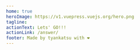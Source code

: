 ```yaml
---
home: true
heroImage: https://v1.vuepress.vuejs.org/hero.png
tagline:
actionText: Lets' GO!!!
actionLink: /answer/
footer: Made by tyankatsu with ❤️
---
```

